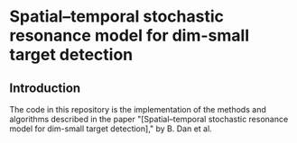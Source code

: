 # Spatial–temporal stochastic resonance model for dim-small target detection

## Introduction
The code in this repository is the implementation of the methods and algorithms described in the paper "[Spatial–temporal stochastic resonance model for dim-small target detection]," by B. Dan et al.